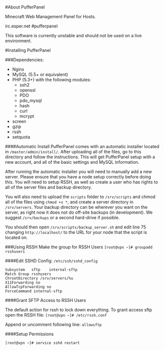 #About PufferPanel

Minecraft Web Management Panel for Hosts.

irc.esper.net #pufferpanel

This software is currently unstable and should not be used on a live environment.

#Installing PufferPanel

###Dependencies:

* Nginx
* MySQL (5.5+ or equivalent)
* PHP (5.3+) with the following modules:
    * ssh2
    * openssl
    * PDO
    * pdo_mysql
    * hash
    * curl
    * mcrypt
* screen
* gzip
* rssh
* setquota


####Automatic Install
PufferPanel comes with an automatic installer located in `/master/admin/install/`. After uploading all of the files, go to this directory and follow the instructions. This will get PufferPanel setup with a new account, and all of the basic settings and MySQL information.

After running the automatic installer you will need to manually add a new server. Please ensure that you have a node setup correctly before doing this. You will need to setup RSSH, as well as create a user who has rights to all of the server files and backup directory.

You will also need to upload the `scripts` folder to `/srv/scripts` and chmod all of the files using `chmod +x *`, and create a server directory in `/srv/servers`. Your backup directory can be wherever you want on the server, as right now it does not do off-site backups (in development). We suggest `/srv/backups` or a second hard-drive if possible.

You should then open `/srv/scripts/backup_server.sh` and edit line 75 changing `http://localhost/` to the URL for your node that the script is located on.

###Using RSSH
Make the group for RSSH Users
`[root@vpn ~]# groupadd rsshusers`

####Edit SSHD Config:
`/etc/ssh/sshd_config`

	Subsystem	sftp    internal-sftp
	Match Group rsshusers
	ChrootDirectory /srv/servers/%u
	X11Forwarding no
	AllowTcpForwarding no
	ForceCommand internal-sftp

####Grant SFTP Access to RSSH Users

The default action for rssh to lock down everything. To grant access sftp open the RSSH file:
`[root@vpn ~]# /etc/rssh.conf`

Append or uncomment following line:
`allowsftp`

####Setup Permissions

	[root@vpn ~]# service sshd restart